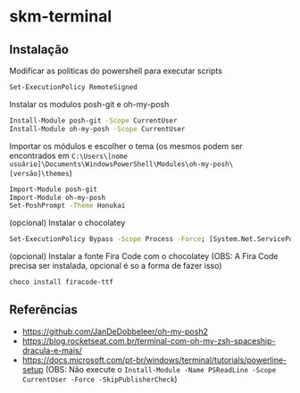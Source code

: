 # skm-terminal

## Instalação
Modificar as politicas do powershell para executar scripts
```sh
Set-ExecutionPolicy RemoteSigned
```

Instalar os modulos posh-git e oh-my-posh
```sh
Install-Module posh-git -Scope CurrentUser
Install-Module oh-my-posh -Scope CurrentUser
```

Importar os módulos e escolher o tema (os mesmos podem ser encontrados em `C:\Users\[nome usuário]\Documents\WindowsPowerShell\Modules\oh-my-posh\[versão]\themes`)
```sh
Import-Module posh-git
Import-Module oh-my-posh
Set-PoshPrompt -Theme Honukai
```

(opcional) Instalar o chocolatey
```sh
Set-ExecutionPolicy Bypass -Scope Process -Force; [System.Net.ServicePointManager]::SecurityProtocol = [System.Net.ServicePointManager]::SecurityProtocol -bor 3072; iex ((New-Object System.Net.WebClient).DownloadString('https://chocolatey.org/install.ps1'))
```

(opcional) Instalar a fonte Fira Code com o chocolatey (OBS: A Fira Code precisa ser instalada, opcional é so a forma de fazer isso)
```sh
choco install firacode-ttf
```

## Referências
- https://github.com/JanDeDobbeleer/oh-my-posh2
- https://blog.rocketseat.com.br/terminal-com-oh-my-zsh-spaceship-dracula-e-mais/
- https://docs.microsoft.com/pt-br/windows/terminal/tutorials/powerline-setup (OBS: Não execute o `Install-Module -Name PSReadLine -Scope CurrentUser -Force -SkipPublisherCheck`)
